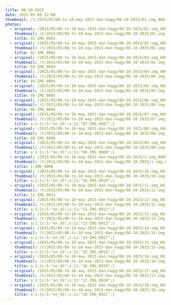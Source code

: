 ```yaml
---
title: 08-10-2015
date: 2015-05-09 12:00
thumbnail: /t/2015/05/08-to-10-may-2015-dan-hagg/08-10-2015/01-img_0001.jpg
photos:
  - original: /2015/05/08-to-10-may-2015-dan-hagg/08-10-2015/01-img_0001.jpg
    thumbnail: /t/2015/05/08-to-10-may-2015-dan-hagg/08-10-2015/01-img_0001.jpg
    title: 01-IMG_0001
  - original: /2015/05/08-to-10-may-2015-dan-hagg/08-10-2015/02-img_0002.jpg
    thumbnail: /t/2015/05/08-to-10-may-2015-dan-hagg/08-10-2015/02-img_0002.jpg
    title: 02-IMG_0002
  - original: /2015/05/08-to-10-may-2015-dan-hagg/08-10-2015/03-img_0003.jpg
    thumbnail: /t/2015/05/08-to-10-may-2015-dan-hagg/08-10-2015/03-img_0003.jpg
    title: 03-IMG_0003
  - original: /2015/05/08-to-10-may-2015-dan-hagg/08-10-2015/04-img_0004.jpg
    thumbnail: /t/2015/05/08-to-10-may-2015-dan-hagg/08-10-2015/04-img_0004.jpg
    title: 04-IMG_0004
  - original: /2015/05/08-to-10-may-2015-dan-hagg/08-10-2015/05-img_0005.jpg
    thumbnail: /t/2015/05/08-to-10-may-2015-dan-hagg/08-10-2015/05-img_0005.jpg
    title: 05-IMG_0005
  - original: /2015/05/08-to-10-may-2015-dan-hagg/08-10-2015/06-img_0006.jpg
    thumbnail: /t/2015/05/08-to-10-may-2015-dan-hagg/08-10-2015/06-img_0006.jpg
    title: 06-IMG_0006
  - original: /2015/05/08-to-10-may-2015-dan-hagg/08-10-2015/07-img_0007.jpg
    thumbnail: /t/2015/05/08-to-10-may-2015-dan-hagg/08-10-2015/07-img_0007.jpg
    title: a:1:{s:5:"en_US";s:11:"07-IMG_0007";}
  - original: /2015/05/08-to-10-may-2015-dan-hagg/08-10-2015/08-img_0008.jpg
    thumbnail: /t/2015/05/08-to-10-may-2015-dan-hagg/08-10-2015/08-img_0008.jpg
    title: 08-IMG_0008
  - original: /2015/05/08-to-10-may-2015-dan-hagg/08-10-2015/09-img_0009.jpg
    thumbnail: /t/2015/05/08-to-10-may-2015-dan-hagg/08-10-2015/09-img_0009.jpg
    title: a:1:{s:5:"en_US";s:11:"09-IMG_0009";}
  - original: /2015/05/08-to-10-may-2015-dan-hagg/08-10-2015/1-img_0006.jpg
    thumbnail: /t/2015/05/08-to-10-may-2015-dan-hagg/08-10-2015/1-img_0006.jpg
    title: 1-IMG_0006
  - original: /2015/05/08-to-10-may-2015-dan-hagg/08-10-2015/10-img_0010.jpg
    thumbnail: /t/2015/05/08-to-10-may-2015-dan-hagg/08-10-2015/10-img_0010.jpg
    title: a:1:{s:5:"en_US";s:11:"10-IMG_0010";}
  - original: /2015/05/08-to-10-may-2015-dan-hagg/08-10-2015/11-img_0011.jpg
    thumbnail: /t/2015/05/08-to-10-may-2015-dan-hagg/08-10-2015/11-img_0011.jpg
    title: 11-IMG_0011
  - original: /2015/05/08-to-10-may-2015-dan-hagg/08-10-2015/12-img_0012.jpg
    thumbnail: /t/2015/05/08-to-10-may-2015-dan-hagg/08-10-2015/12-img_0012.jpg
    title: a:1:{s:5:"en_US";s:11:"12-IMG_0012";}
  - original: /2015/05/08-to-10-may-2015-dan-hagg/08-10-2015/13-img_0013.jpg
    thumbnail: /t/2015/05/08-to-10-may-2015-dan-hagg/08-10-2015/13-img_0013.jpg
    title: a:1:{s:5:"en_US";s:11:"13-IMG_0013";}
  - original: /2015/05/08-to-10-may-2015-dan-hagg/08-10-2015/14-img_0017.jpg
    thumbnail: /t/2015/05/08-to-10-may-2015-dan-hagg/08-10-2015/14-img_0017.jpg
    title: a:1:{s:5:"en_US";s:11:"14-IMG_0017";}
  - original: /2015/05/08-to-10-may-2015-dan-hagg/08-10-2015/15-img_0018.jpg
    thumbnail: /t/2015/05/08-to-10-may-2015-dan-hagg/08-10-2015/15-img_0018.jpg
    title: a:1:{s:5:"en_US";s:11:"15-IMG_0018";}
  - original: /2015/05/08-to-10-may-2015-dan-hagg/08-10-2015/16-img_0019.jpg
    thumbnail: /t/2015/05/08-to-10-may-2015-dan-hagg/08-10-2015/16-img_0019.jpg
    title: a:1:{s:5:"en_US";s:11:"16-IMG_0019";}
  - original: /2015/05/08-to-10-may-2015-dan-hagg/08-10-2015/17-img_0020.jpg
    thumbnail: /t/2015/05/08-to-10-may-2015-dan-hagg/08-10-2015/17-img_0020.jpg
    title: a:1:{s:5:"en_US";s:11:"17-IMG_0020";}
  - original: /2015/05/08-to-10-may-2015-dan-hagg/08-10-2015/18-img_0021.jpg
    thumbnail: /t/2015/05/08-to-10-may-2015-dan-hagg/08-10-2015/18-img_0021.jpg
    title: a:1:{s:5:"en_US";s:11:"18-IMG_0021";}
---
```

